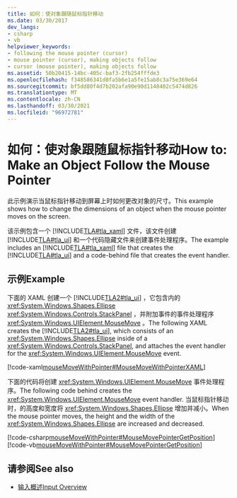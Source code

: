 ```yaml
---
title: 如何：使对象跟随鼠标指针移动
ms.date: 03/30/2017
dev_langs:
- csharp
- vb
helpviewer_keywords:
- following the mouse pointer (cursor)
- mouse pointer (cursor), making objects follow
- cursor (mouse pointer), making objects follow
ms.assetid: 50b20415-14bc-405c-baf3-2fb254fffde3
ms.openlocfilehash: f348586341d0fa5b6e1a5fe15ab8c3a75e369e64
ms.sourcegitcommit: bf5dd80f4d7b202afa90e90d1148402c5474d826
ms.translationtype: MT
ms.contentlocale: zh-CN
ms.lasthandoff: 03/30/2021
ms.locfileid: "96972781"
---
```

# <a name="how-to-make-an-object-follow-the-mouse-pointer"></a><span data-ttu-id="355d1-102">如何：使对象跟随鼠标指针移动</span><span class="sxs-lookup"><span data-stu-id="355d1-102">How to: Make an Object Follow the Mouse Pointer</span></span>
<span data-ttu-id="355d1-103">此示例演示当鼠标指针移动到屏幕上时如何更改对象的尺寸。</span><span class="sxs-lookup"><span data-stu-id="355d1-103">This example shows how to change the dimensions of an object when the mouse pointer moves on the screen.</span></span>  
  
 <span data-ttu-id="355d1-104">该示例包含一个 [!INCLUDE[TLA#tla_xaml](../../../includes/tlasharptla-xaml-md.md)] 文件，该文件创建 [!INCLUDE[TLA#tla_ui](../../../includes/tlasharptla-ui-md.md)] 和一个代码隐藏文件来创建事件处理程序。</span><span class="sxs-lookup"><span data-stu-id="355d1-104">The example includes an [!INCLUDE[TLA#tla_xaml](../../../includes/tlasharptla-xaml-md.md)] file that creates the [!INCLUDE[TLA#tla_ui](../../../includes/tlasharptla-ui-md.md)] and a code-behind file that creates the event handler.</span></span>  
  
## <a name="example"></a><span data-ttu-id="355d1-105">示例</span><span class="sxs-lookup"><span data-stu-id="355d1-105">Example</span></span>  
 <span data-ttu-id="355d1-106">下面的 XAML 创建一个 [!INCLUDE[TLA2#tla_ui](../../../includes/tla2sharptla-ui-md.md)] ，它包含内的 <xref:System.Windows.Shapes.Ellipse> <xref:System.Windows.Controls.StackPanel> ，并附加事件的事件处理程序 <xref:System.Windows.UIElement.MouseMove> 。</span><span class="sxs-lookup"><span data-stu-id="355d1-106">The following XAML creates the [!INCLUDE[TLA2#tla_ui](../../../includes/tla2sharptla-ui-md.md)], which consists of an <xref:System.Windows.Shapes.Ellipse> inside of a <xref:System.Windows.Controls.StackPanel>, and attaches the event handler for the <xref:System.Windows.UIElement.MouseMove> event.</span></span>  
  
 [!code-xaml[mouseMoveWithPointer#MouseMoveWithPointerXAML](~/samples/snippets/csharp/VS_Snippets_Wpf/mouseMoveWithPointer/CSharp/Window1.xaml#mousemovewithpointerxaml)]  
  
 <span data-ttu-id="355d1-107">下面的代码将创建 <xref:System.Windows.UIElement.MouseMove> 事件处理程序。</span><span class="sxs-lookup"><span data-stu-id="355d1-107">The following code behind creates the <xref:System.Windows.UIElement.MouseMove> event handler.</span></span>  <span data-ttu-id="355d1-108">当鼠标指针移动时，的高度和宽度将 <xref:System.Windows.Shapes.Ellipse> 增加并减小。</span><span class="sxs-lookup"><span data-stu-id="355d1-108">When the mouse pointer moves, the height and the width of the <xref:System.Windows.Shapes.Ellipse> are increased and decreased.</span></span>  
  
 [!code-csharp[mouseMoveWithPointer#MouseMovePointerGetPosition](~/samples/snippets/csharp/VS_Snippets_Wpf/mouseMoveWithPointer/CSharp/Window1.xaml.cs#mousemovepointergetposition)]
 [!code-vb[mouseMoveWithPointer#MouseMovePointerGetPosition](~/samples/snippets/visualbasic/VS_Snippets_Wpf/mouseMoveWithPointer/VisualBasic/Window1.xaml.vb#mousemovepointergetposition)]  
  
## <a name="see-also"></a><span data-ttu-id="355d1-109">请参阅</span><span class="sxs-lookup"><span data-stu-id="355d1-109">See also</span></span>

- [<span data-ttu-id="355d1-110">输入概述</span><span class="sxs-lookup"><span data-stu-id="355d1-110">Input Overview</span></span>](input-overview.md)
